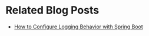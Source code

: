 # Related Blog Posts

* [How to Configure Logging Behavior with Spring Boot](https://reflectoring.io/springboot-logging/)
